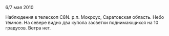 6/7 мая 2010

Наблюдения в телескоп C8N. р.п. Мокроус, Саратовская область. Небо тёмное. На севере видно два купола засветки поднимающихся на 10 градусов. Ветра нет.